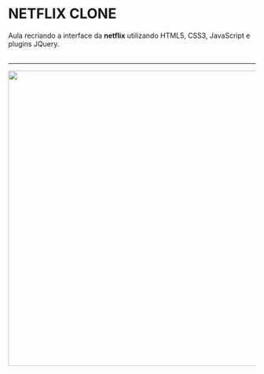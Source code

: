 
# NETFLIX CLONE 

Aula recriando a interface da <strong>netflix</strong> utilizando HTML5, CSS3, JavaScript e plugins JQuery.
<br><br>
<hr>


<p align="center">
  <img src="https://github.com/tamiborgognoni/netflix-clone/blob/main/netflix-clone.gif" width="600">
</p>


